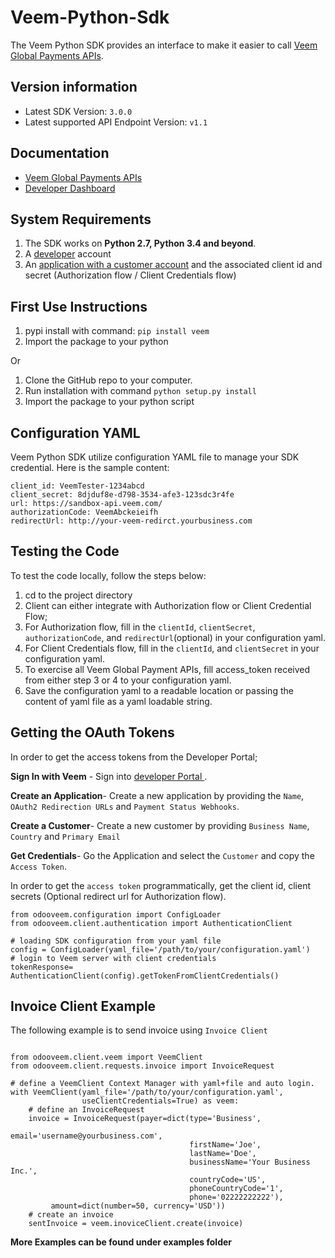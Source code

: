 Veem-Python-Sdk
===============

The Veem Python SDK provides an interface to make it easier to call [Veem Global Payments APIs](https://developer.veem.com/reference).

## Version information
- Latest SDK Version: ```3.0.0```
- Latest supported API Endpoint Version: ```v1.1```


## Documentation

- [Veem Global Payments APIs](https://developer.veem.com/reference)
- [Developer Dashboard](https://developer.veem.com/page/dev-dashboard-sandbox)


## System Requirements
1. The SDK works on **Python 2.7, Python 3.4 and beyond**.
2. A [developer](https://developer.veem.com/page/dev-dashboard-sandbox) account
3. An [application with a customer account](https://developer.veem.com/page/dev-dashboard-sandbox)
   and the associated client id and secret (Authorization flow / Client
   Credentials flow)

## First Use Instructions
1. pypi install with command: ```pip install veem```
2. Import the package to your python

Or

1. Clone the GitHub repo to your computer.
2. Run installation with command ```python setup.py install```
3. Import the package to your python script


## Configuration YAML
Veem Python SDK utilize configuration YAML file to manage your SDK credential.
Here is the sample content:
```
client_id: VeemTester-1234abcd
client_secret: 8djduf8e-d798-3534-afe3-123sdc3r4fe
url: https://sandbox-api.veem.com/
authorizationCode: VeemAbckeieifh
redirectUrl: http://your-veem-redirct.yourbusiness.com
```


## Testing the Code

To test the code locally, follow the steps below:

1. cd to the project directory
2. Client can either integrate with Authorization flow or Client Credential Flow;
3. For Authorization flow, fill in the `clientId`, `clientSecret`,
   `authorizationCode`, and `redirectUrl`(optional) in your configuration yaml.
4. For Client Credentials flow, fill in the `clientId`, and `clientSecret` in
   your configuration yaml.
5. To exercise all Veem Global Payment APIs, fill access_token received from
   either step 3 or 4 to your configuration yaml.
6. Save the configuration yaml to a readable location or passing the content of
   yaml file as a yaml loadable string.

## Getting the OAuth Tokens

In order to get the access tokens from the Developer Portal;

**Sign In with Veem** - Sign into [developer Portal ](https://developer.veem.com/page/dev-dashboard-sandbox).

**Create an Application**- Create a new application by providing the `Name`, `OAuth2 Redirection URLs` and `Payment Status Webhooks`.

**Create a Customer**- Create a new customer by providing `Business Name`, `Country` and `Primary Email`

**Get Credentials**- Go the Application and select the `Customer` and copy the `Access Token`.

In order to get the `access token` programmatically, get the client id, client secrets (Optional redirect url for Authorization flow).

```
from odooveem.configuration import ConfigLoader
from odooveem.client.authentication import AuthenticationClient

# loading SDK configuration from your yaml file
config = ConfigLoader(yaml_file='/path/to/your/configuration.yaml')
# login to Veem server with client credentials
tokenResponse= AuthenticationClient(config).getTokenFromClientCredentials()
```

## Invoice Client Example

The following example is to send invoice using `Invoice Client`

```

from odooveem.client.veem import VeemClient
from odooveem.client.requests.invoice import InvoiceRequest

# define a VeemClient Context Manager with yaml+file and auto login.
with VeemClient(yaml_file='/path/to/your/configuration.yaml',
                useClientCredentials=True) as veem:
    # define an InvoiceRequest
    invoice = InvoiceRequest(payer=dict(type='Business',
                                        email='username@yourbusiness.com',
                                        firstName='Joe',
                                        lastName='Doe',
                                        businessName='Your Business Inc.',
                                        countryCode='US',
                                        phoneCountryCode='1',
                                        phone='02222222222'),
         amount=dict(number=50, currency='USD'))
    # create an invoice
    sentInvoice = veem.inoviceClient.create(invoice)

```

**More Examples can be found under examples folder**
